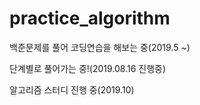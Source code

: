 # practice_algorithm
백준문제를 풀어 코딩연습을 해보는 중(2019.5 ~)

단계별로 풀어가는 중!(2019.08.16 진행중)

알고리즘 스터디 진행 중(2019.10)
